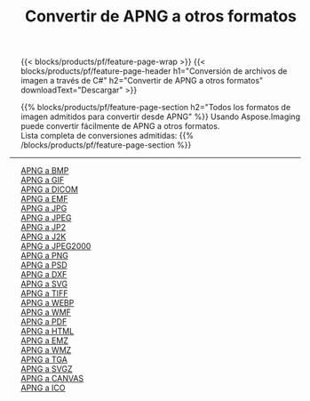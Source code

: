 ﻿---
title: Convertir de APNG a otros formatos 
weight: 3920
url: /es/java/conversion/from/apng 
lang: es
langdirlevel: 2
locales: zh-hans,ja,it,ru,de,es,fr,nl,id,lt,pl,pt,vi,tr,ko,zh-hant,ar,hi,th,sv,cs,uk,he
description: Usando Aspose.Imaging puede convertir fácilmente de APNG a otros formatos
---

{{< blocks/products/pf/feature-page-wrap >}}
{{< blocks/products/pf/feature-page-header h1="Conversión de archivos de imagen a través de C#" h2="Convertir de APNG a otros formatos" downloadText="Descargar" >}}


{{% blocks/products/pf/feature-page-section  h2="Todos los formatos de imagen admitidos para convertir desde APNG" %}}
Usando Aspose.Imaging puede convertir fácilmente de APNG a otros formatos.
<br/>
Lista completa de conversiones admitidas:
{{% /blocks/products/pf/feature-page-section %}}
<div class="container-fluid productfamilypage bg-gray">
    <div class="convertypes bg-gray agp-content section">
        <div class="container">
		<hr style="margin-left:-20px;"/>
		<div class="row other-converters">
		    <div class='col-md-2 other-converter remove-lp remove-rp'><a href="/imaging/es/java/conversion/apng-to-bmp" >APNG a BMP</a></div><div class='col-md-2 other-converter remove-lp remove-rp'><a href="/imaging/es/java/conversion/apng-to-gif" >APNG a GIF</a></div><div class='col-md-2 other-converter remove-lp remove-rp'><a href="/imaging/es/java/conversion/apng-to-dicom" >APNG a DICOM</a></div><div class='col-md-2 other-converter remove-lp remove-rp'><a href="/imaging/es/java/conversion/apng-to-emf" >APNG a EMF</a></div><div class='col-md-2 other-converter remove-lp remove-rp'><a href="/imaging/es/java/conversion/apng-to-jpg" >APNG a JPG</a></div><div class='col-md-2 other-converter remove-lp remove-rp'><a href="/imaging/es/java/conversion/apng-to-jpeg" >APNG a JPEG</a></div><div class='col-md-2 other-converter remove-lp remove-rp'><a href="/imaging/es/java/conversion/apng-to-jp2" >APNG a JP2</a></div><div class='col-md-2 other-converter remove-lp remove-rp'><a href="/imaging/es/java/conversion/apng-to-j2k" >APNG a J2K</a></div><div class='col-md-2 other-converter remove-lp remove-rp'><a href="/imaging/es/java/conversion/apng-to-jpeg2000" >APNG a JPEG2000</a></div><div class='col-md-2 other-converter remove-lp remove-rp'><a href="/imaging/es/java/conversion/apng-to-png" >APNG a PNG</a></div><div class='col-md-2 other-converter remove-lp remove-rp'><a href="/imaging/es/java/conversion/apng-to-psd" >APNG a PSD</a></div><div class='col-md-2 other-converter remove-lp remove-rp'><a href="/imaging/es/java/conversion/apng-to-dxf" >APNG a DXF</a></div><div class='col-md-2 other-converter remove-lp remove-rp'><a href="/imaging/es/java/conversion/apng-to-svg" >APNG a SVG</a></div><div class='col-md-2 other-converter remove-lp remove-rp'><a href="/imaging/es/java/conversion/apng-to-tiff" >APNG a TIFF</a></div><div class='col-md-2 other-converter remove-lp remove-rp'><a href="/imaging/es/java/conversion/apng-to-webp" >APNG a WEBP</a></div><div class='col-md-2 other-converter remove-lp remove-rp'><a href="/imaging/es/java/conversion/apng-to-wmf" >APNG a WMF</a></div><div class='col-md-2 other-converter remove-lp remove-rp'><a href="/imaging/es/java/conversion/apng-to-pdf" >APNG a PDF</a></div><div class='col-md-2 other-converter remove-lp remove-rp'><a href="/imaging/es/java/conversion/apng-to-html" >APNG a HTML</a></div><div class='col-md-2 other-converter remove-lp remove-rp'><a href="/imaging/es/java/conversion/apng-to-emz" >APNG a EMZ</a></div><div class='col-md-2 other-converter remove-lp remove-rp'><a href="/imaging/es/java/conversion/apng-to-wmz" >APNG a WMZ</a></div><div class='col-md-2 other-converter remove-lp remove-rp'><a href="/imaging/es/java/conversion/apng-to-tga" >APNG a TGA</a></div><div class='col-md-2 other-converter remove-lp remove-rp'><a href="/imaging/es/java/conversion/apng-to-svgz" >APNG a SVGZ</a></div><div class='col-md-2 other-converter remove-lp remove-rp'><a href="/imaging/es/java/conversion/apng-to-canvas" >APNG a CANVAS</a></div><div class='col-md-2 other-converter remove-lp remove-rp'><a href="/imaging/es/java/conversion/apng-to-ico" >APNG a ICO</a></div>
                </div>
        </div>
    </div>
</div>
<br/>

